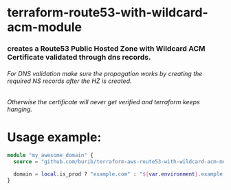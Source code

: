 # terraform-route53-with-wildcard-acm-module

### creates a Route53 Public Hosted Zone with Wildcard ACM Certificate validated through dns records. 
###### For DNS validation make sure the propagation works by creating the required NS records after the HZ is created. 
###### Otherwise the certificate will never get verified and terraform keeps hanging.  


# Usage example:
```terraform
module "my_awesome_domain" {
  source = "github.com/burib/terraform-aws-route53-with-wildcard-acm-module?ref=v0"

  domain = local.is_prod ? "example.com" : "${var.environment}.example.com"
}
```
